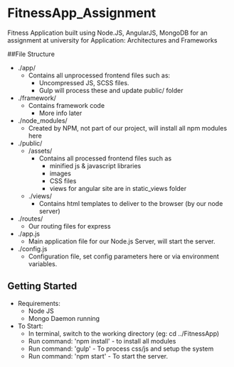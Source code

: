 # FitnessApp_Assignment
Fitness Application built using Node.JS, AngularJS, MongoDB for an assignment at university for Application: Architectures and Frameworks

##File Structure
- ./app/
    - Contains all unprocessed frontend files such as:
        - Uncompressed JS, SCSS files.
        - Gulp will process these and update public/ folder
- ./framework/
    - Contains framework code
        - More info later
- ./node_modules/
    - Created by NPM, not part of our project, will install all npm modules here
- ./public/
    - /assets/
        - Contains all processed frontend files such as
            - minified js & javascript libraries
            - images
            - CSS files
            - views for angular site are in static_views folder
    - ./views/
        - Contains html templates to deliver to the browser (by our node server)
- ./routes/
    - Our routing files for express
- ./app.js
    - Main application file for our Node.js Server, will start the server.
- ./config.js
    - Configuration file, set config parameters here or via environment variables.

## Getting Started
- Requirements:
    - Node JS
    - Mongo Daemon running
- To Start:
    - In terminal, switch to the working directory (eg: cd ../FitnessApp)
    - Run command: 'npm install' - to install all modules
    - Run command: 'gulp' - To process css/js and setup the system
    - Run command: 'npm start' - To start the server.